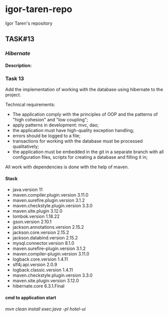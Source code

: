 # igor-taren-repo

Igor Taren's repository

## TASK#13

### _Hibernate_

#### Description:

### Task 13

Add the implementation of working with the database using hibernate to the project.

Technical requirements:

- The application comply with the principles of OOP and the patterns of "high cohesion" and "low coupling";
- apply patterns in development: mvc, dao;
- the application must have high-quality exception handling;
- errors should be logged to a file;
- transactions for working with the database must be processed qualitatively;
- the application must be embedded in the git in a separate branch with all configuration files,
  scripts for creating a database and filling it in;

All work with dependencies is done with the help of maven.

#### Stack

- java.version 11
- maven.compiler.plugin.version 3.11.0
- maven.surefire.plugin.version 3.1.2
- maven.checkstyle.plugin.version 3.3.0
- maven.site.plugin 3.12.0
- lombok.version 1.18.22
- gson.version 2.10.1
- jackson.annotations.version 2.15.2
- jackson.core.version 2.15.2
- jackson.databind.version 2.15.2
- mysql.connector.version 8.1.0
- maven.surefire-plugin.version 3.1.2
- maven.compiler-plugin.version 3.11.0
- logback.core.version 1.4.11
- slf4j.api.version 2.0.9
- logback.classic.version 1.4.11
- maven.checkstyle.plugin.version 3.3.0
- maven.site.plugin.version 3.12.0
- hibernate.core 6.3.1.Final

#### cmd to application start

_mvn clean install exec:java -pl hotel-ui_ 